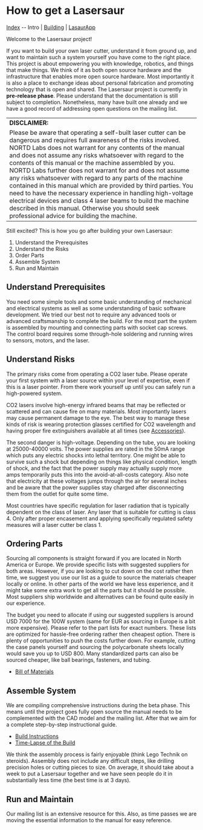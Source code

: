 How to get a Lasersaur
===============

[Index](index.md) -- Intro | [Building](assembly) | [LasaurApp](lasaurapp.md)

Welcome to the Lasersaur project!

If you want to build your own laser cutter, understand it from ground up, and want to maintain such a system yourself you have come to the right place. This project is about empowering you with knowledge, robotics, and things that make things. We think of it as both open source hardware and the infrastructure that enables more open source hardware. Most importantly it is also a place to exchange ideas about personal fabrication and promoting technology that is open and shared. The Lasersaur project is currently in **pre-release phase**. Please understand that the documentation is still subject to completion. Nonetheless, many have built one already and we have a good record of addressing open questions on the mailing list.

<table>
<tr><td>
<strong>DISCLAIMER:</strong>
</td></tr>
<tr><td>
Please be aware that operating a self-built laser cutter can be dangerous and requires full awareness of the risks involved. NORTD Labs does not warrant for any contents of the manual and does not assume any risks whatsoever with regard to the contents of this manual or the machine assembled by you. NORTD Labs further does not warrant for and does not assume any risks whatsoever with regard to any parts of the machine contained in this manual which are provided by third parties. You need to have the necessary experience in handling high-voltage electrical devices and class 4 laser beams to build the machine described in this manual. Otherwise you should seek professional advice for building the machine.
</td></tr>
</table>

Still excited? This is how you go after building your own Lasersaur:

1. Understand the Prerequisites
2. Understand the Risks
3. Order Parts
4. Assemble System
5. Run and Maintain


Understand Prerequisites
------------------------

You need some simple tools and some basic understanding of mechanical and electrical systems as well as some understanding of basic software development. We tried our best not to require any advanced tools or advanced craftsmanship to complete the build. For the most part the system is assembled by mounting and connecting parts with socket cap screws. The control board requires some through-hole soldering and running wires to sensors, motors, and the laser.



Understand Risks
------------------

The primary risks come from operating a CO2 laser tube. Please operate your first system with a laser source within your level of expertise, even if this is a laser pointer. From there work yourself up until you can safely run a high-powered system.

CO2 lasers involve high-energy infrared beams that may be reflected or scattered and can cause fire on many materials. Most importantly lasers may cause permanent damage to the eye. The best way to manage these kinds of risk is wearing protection glasses certified for CO2 wavelength and having proper fire extinguishers available at all times (see [Accessories](accessories.md)).

The second danger is high-voltage. Depending on the tube, you are looking at 25000-40000 volts. The power supplies are rated in the 50mA range which puts any electric shocks into lethal territory. One might be able to survive such a shock but depending on things like physical condition, length of shock, and the fact that the power supply may actually supply more amps temporarily puts this into the avoid-at-all-costs category. Also note that electricity at these voltages jumps through the air for several inches and be aware that the power supplies stay charged after disconnecting them from the outlet for quite some time.

Most countries have specific regulation for laser radiation that is typically dependent on the class of laser. Any laser that is suitable for cutting is class 4. Only after proper encasement and applying specifically regulated safety measures will a laser cutter be class 1.


Ordering Parts
------------

Sourcing all components is straight forward if you are located in North America or Europe. We provide specific lists with suggested suppliers for both areas. However, if you are looking to cut down on the cost rather then time, we suggest you use our list as a guide to source the materials cheaper locally or online. In other parts of the world we have less experience, and it might take some extra work to get all the parts but it should be possible. Most suppliers ship worldwide and alternatives can be found quite easily in our experience.

The budget you need to allocate if using our suggested suppliers is around USD 7000 for the 100W system (same for EUR as sourcing in Europe is a bit more expensive). Please refer to the part lists for exact numbers. These lists are optimized for hassle-free ordering rather then cheapest option. There is plenty of opportunities to push the costs further down. For example, cutting the case panels yourself and sourcing the polycarbonate sheets locally would save you up to USD 800. Many standardized parts can also be sourced cheaper, like ball bearings, fasteners, and tubing.

* [Bill of Materials](bom.md)


Assemble System
---------------

We are compiling comprehensive instructions during the beta phase. This means until the project goes fully open source the manual needs to be complemented with the CAD model and the mailing list. After that we aim for a complete step-by-step instructional guide.

* [Build Instructions](assembly.md)
* [Time-Lapse of the Build](http://www.flickr.com/photos/stfnix/5721014861/)

We think the assembly process is fairly enjoyable (think Lego Technik on steroids). Assembly does not include any difficult steps, like drilling precision holes or cutting pieces to size. On average, it should take about a week to put a Lasersaur together and we have seen people do it in substantially less time (the best time is at 3 days).



Run and Maintain
---------------

Our mailing list is an extensive resource for this. Also, as time passes we are moving the essential information to the manual for easy reference.

